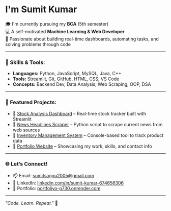 # I'm Sumit Kumar

🎓 I'm currently pursuing my **BCA** (5th semester)  
💻 A self-motivated **Machine Learning & Web Developer**  
🚀 Passionate about building real-time dashboards, automating tasks, and solving problems through code

---

### 🧠 Skills & Tools:
- **Languages:** Python, JavaScript, MySQL, Java, C++
- **Tools:** Streamlit, Git, GitHub, HTML, CSS, VS Code
- **Concepts:** Backend Dev, Data Analysis, Web Scraping, OOP, DSA

---

### 📌 Featured Projects:
- 🔹 [Stock Analysis Dashboard](https://stock-analysis-dash.streamlit.app/) – Real-time stock tracker built with Streamlit  
- 🔹 [News Headlines Scraper](https://github.com/sumit-saggu/News-Headlines) – Python script to scrape current news from web sources  
- 🔹 [Inventory Management System](https://github.com/sumit-saggu/Inventory-management) – Console-based tool to track product data  
- 🔹 [Portfolio Website](https://portfoliyo-g730.onrender.com/) – Showcasing my work, skills, and contact info  

---

### 🌐 Let’s Connect!
- 📫 Email: [sumitsaggu2005@gmail.com](mailto:sumitsaggu2005@gmail.com)  
- 💼 LinkedIn: [linkedin.com/in/sumit-kumar-674656306](https://www.linkedin.com/in/sumit-saggu)  
- 🌟 Portfolio: [portfoliyo-g730.onrender.com](https://portfoliyo-g730.onrender.com)

---

_"Code. Learn. Repeat."_ 🔁

